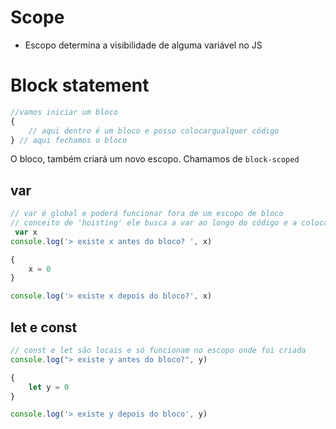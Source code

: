 # Scope

* Escopo determina a visibilidade de alguma variável no JS

# Block statement
```js
//vamos iniciar um bloco
{
    // aqui dentro é um bloco e posso colocarqualquer código
} // aqui fechamos o bloco
```

O bloco, também criará um novo escopo. Chamamos de `block-scoped`

## var
```js
// var é global e poderá funcionar fora de um escopo de bloco
// conceito de 'hoisting' ele busca a var ao longo do código e a coloca acima como var x
 var x
console.log('> existe x antes do bloco? ', x)

{
    x = 0
}

console.log('> existe x depois do bloco?', x)
```
## let e const
```js
// const e let são locais e só funcionam no escopo onde foi criada
console.log("> existe y antes do bloco?", y)

{
    let y = 0
}

console.log('> existe y depois do bloco', y)
```

